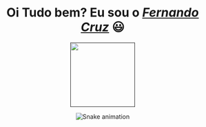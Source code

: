<div>
  <h1 align="center">Oi Tudo bem? Eu sou o <a href="https://www.linkedin.com/in/fernando-cruz-2509/"><i>Fernando Cruz</i></a> 😃️</h1>
</div>
  
  <div align="center">
    <a href="">
      <img height="150em" src="https://github-readme-stats.vercel.app/api/top-langs/?username=Fernand0cruz&theme=dracula&hide_border=false&&layout=compact"/>
    </a>
  </div>
 
  <div align="center">
  
  ![Snake animation](https://github.com/danielbped/danielbped/blob/output/github-contribution-grid-snake.svg)
  
</div>
